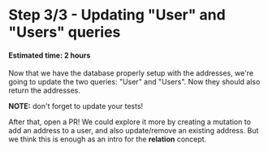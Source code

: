 # Step 3/3 - Updating "User" and "Users" queries
#### Estimated time: 2 hours

Now that we have the database properly setup with the addresses, we're going to update the two queries: "User" and "Users". Now they should also return the addresses.

**NOTE:** don't forget to update your tests!

After that, open a PR! We could explore it more by creating a mutation to add an address to a user, and also update/remove an existing address. But we think this is enough as an intro for the **relation** concept.
